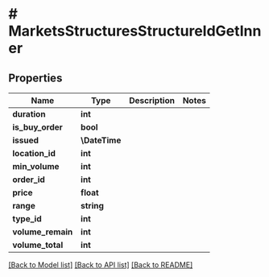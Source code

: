 # # MarketsStructuresStructureIdGetInner

## Properties

Name | Type | Description | Notes
------------ | ------------- | ------------- | -------------
**duration** | **int** |  |
**is_buy_order** | **bool** |  |
**issued** | **\DateTime** |  |
**location_id** | **int** |  |
**min_volume** | **int** |  |
**order_id** | **int** |  |
**price** | **float** |  |
**range** | **string** |  |
**type_id** | **int** |  |
**volume_remain** | **int** |  |
**volume_total** | **int** |  |

[[Back to Model list]](../../README.md#models) [[Back to API list]](../../README.md#endpoints) [[Back to README]](../../README.md)
